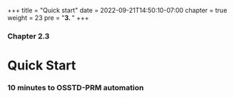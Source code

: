 +++
title = "Quick start"
date = 2022-09-21T14:50:10-07:00
chapter = true
weight = 23
pre = "<b>3. </b>"
+++

### Chapter 2.3

# Quick Start

### 10 minutes to OSSTD-PRM automation
